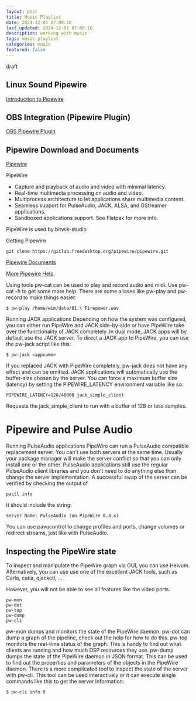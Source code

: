 ```yaml
---
layout: post
title: Music Playlist
date: 2024-12-01 07:00:10
last_updated: 2024-12-01 07:00:10
description: working with music
tags: music playlist
categories: music
featured: false
---
```


draft

## Linux Sound Pipewire

[Introduction to Pipewire]: https://bootlin.com/blog/an-introduction-to-pipewire/ "Introduction to Pipewire"
[Introduction to Pipewire]

## OBS Integration (Pipewire Plugin)
[OBS Pipewire Plugin]: https://obsproject.com/forum/resources/pipewire-audio-capture.1458/ "OBS Integration"
[OBS Pipewire Plugin]

## Pipewire Download and Documents
[Pipewire]: https://pipewire.org/ "Pipewire"
[Pipewire]

PipeWire
* Capture and playback of audio and video with minimal latency.
* Real-time multimedia processing on audio and video.
* Multiprocess architecture to let applications share multimedia content.
* Seamless support for PulseAudio, JACK, ALSA, and GStreamer applications. 
* Sandboxed applications support. See Flatpak for more info.

PipeWire is used by bitwik-studio

Getting Pipewire
```
git clone https://gitlab.freedesktop.org/pipewire/pipewire.git
```

[Pipewire Documents]: https://docs.pipewire.org/ "Pipewire Documents"
[Pipewire Documents]

[More Pipewire Help]: https://gitlab.freedesktop.org/pipewire/pipewire/-/blob/master/README.md "Pipewire Help"
[More Pipewire Help]

Using tools
pw-cat can be used to play and record audio and midi. Use pw-cat -h to get
some more help. There are some aliases like pw-play and pw-record to make
things easier:
```
$ pw-play /home/wim/data/01.\ Firepower.wav
```

Running JACK applications
Depending on how the system was configured, you can either run PipeWire and
JACK side-by-side or have PipeWire take over the functionality of JACK
completely.
In dual mode, JACK apps will by default use the JACK server. To direct a JACK
app to PipeWire, you can use the pw-jack script like this:
```
$ pw-jack <appname>
```

If you replaced JACK with PipeWire completely, pw-jack does not have any
effect and can be omitted.
JACK applications will automatically use the buffer-size chosen by the
server. You can force a maximum buffer size (latency) by setting the
PIPEWIRE_LATENCY environment variable like so:
```
PIPEWIRE_LATENCY=128/48000 jack_simple_client
```
Requests the jack_simple_client to run with a buffer of 128 or
less samples.

# Pipewire and Pulse Audio
Running PulseAudio applications
PipeWire can run a PulseAudio compatible replacement server. You can't
use both servers at the same time. Usually your package manager will
make the server conflict so that you can only install one or the
other.
PulseAudio applications still use the regular PulseAudio client
libraries and you don't need to do anything else than change the
server implementation.
A successful swap of the server can be verified by checking the
output of
```
pactl info
```
It should include the string:

```
Server Name: PulseAudio (on PipeWire 0.3.x)
```
You can use pavucontrol to change profiles and ports, change volumes
or redirect streams, just like with PulseAudio.

## Inspecting the PipeWire state
To inspect and manipulate the PipeWire graph via GUI, you can use Helvum.
Alternatively, you can use use one of the excellent JACK tools, such as Carla,
catia, qjackctl, ...

However, you will not be able to see all features like the video ports.
```
pw-mon
pw-dot
pw-top
pw-dump
pw-cli
```
pw-mon dumps and monitors the state of the PipeWire daemon.
pw-dot can dump a graph of the pipeline, check out the help for
how to do this.
pw-top monitors the real-time status of the graph. This is handy to
find out what clients are running and how much DSP resources they
use.
pw-dump dumps the state of the PipeWire daemon in JSON format. This
can be used to find out the properties and parameters of the objects
in the PipeWire daemon.
There is a more complicated tool to inspect the state of the server
with pw-cli. This tool can be used interactively or it can execute
single commands like this to get the server information:
```
$ pw-cli info 0
```


